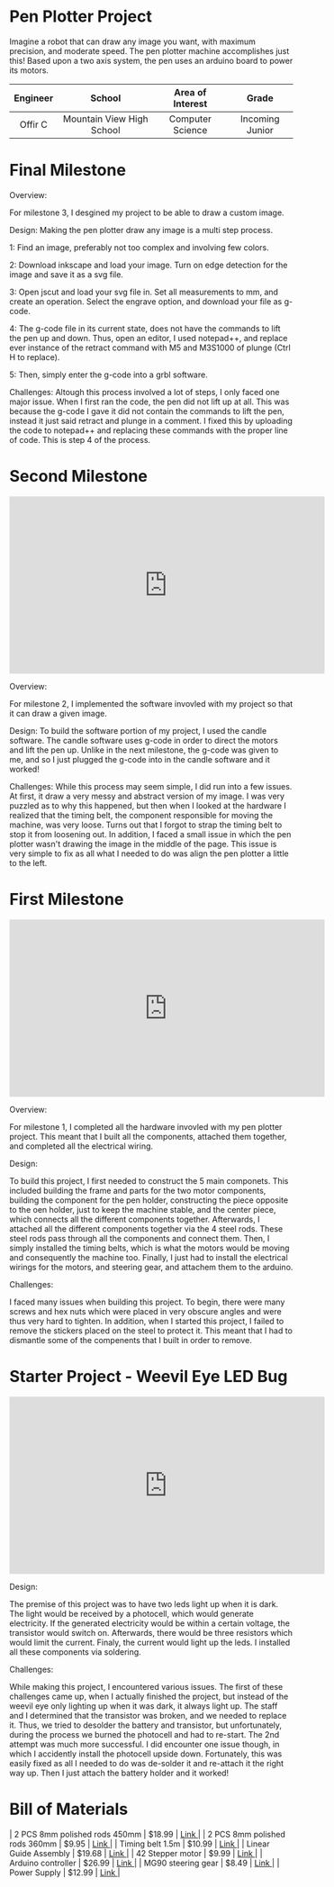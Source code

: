 # Pen Plotter Project
Imagine a robot that can draw any image you want, with maximum precision, and moderate speed. The pen plotter machine accomplishes just this! Based upon a two axis system, the pen uses an arduino board to power its motors.

| **Engineer** | **School** | **Area of Interest** | **Grade** |
|:--:|:--:|:--:|:--:|
| Offir C | Mountain View High School | Computer Science | Incoming Junior

<!---**Replace the BlueStamp logo below with an image of yourself and your completed project. Follow the guide [here](https://tomcam.github.io/least-github-pages/adding-images-github-pages-site.html) if you need help.**

![Headstone Image](logo.svg)
-->
# Final Milestone
Overview:

For milestone 3, I desgined my project to be able to draw a custom image. 

Design:
Making the pen plotter draw any image is a multi step process.

1: Find an image, preferably not too complex and involving few colors.

2: Download inkscape and load your image. Turn on edge detection for the image and save it as a svg file.

3: Open jscut and load your svg file in. Set all measurements to mm, and create an operation. Select the engrave option, and download your file as g-code.

4: The g-code file in its current state, does not have the commands to lift the pen up and down. Thus, open an editor, I used notepad++, and replace ever instance of the retract command with M5 and M3S1000 of plunge
(Ctrl H to replace).

5: Then, simply enter the g-code into a grbl software.

Challenges:
Altough this process involved a lot of steps, I only faced one major issue. When I first ran the code, the pen did not lift up at all. This was because the g-code I gave it did not contain the commands to lift the pen, instead it just said retract and plunge in a comment. I fixed this by uploading the code to notepad++ and replacing these commands with the proper line of code. This is step 4 of the process.


# Second Milestone
<iframe width="560" height="315" src="https://www.youtube.com/embed/IUFbGnLYD8A" title="YouTube video player" frameborder="0" allow="accelerometer; autoplay; clipboard-write; encrypted-media; gyroscope; picture-in-picture; web-share" allowfullscreen></iframe>

Overview:

For milestone 2, I implemented the software invovled with my project so that it can draw a given image. 

Design:
To build the software portion of my project, I used the candle software. The candle software uses g-code in order to direct the motors and lift the pen up. Unlike in the next milestone, the g-code was given to me, and so I just plugged the g-code into in the candle software and it worked!

Challenges:
While this process may seem simple, I did run into a few issues. At first, it draw a very messy and abstract version of my image. I was very puzzled as to why this happened, but then when I looked at the hardware I realized that the timing belt, the component responsible for moving the machine, was very loose. Turns out that I forgot to strap the timing belt to stop it from loosening out. In addition, I faced a small issue in which the pen plotter wasn't drawing the image in the middle of the page. This issue is very simple to fix as all what I needed to do was align the pen plotter a little to the left.   


# First Milestone
<iframe width="560" height="315" src="https://www.youtube.com/embed/OKzIARZuX_Q" title="YouTube video player" frameborder="0" allow="accelerometer; autoplay; clipboard-write; encrypted-media; gyroscope; picture-in-picture; web-share" allowfullscreen></iframe>

Overview:

For milestone 1, I completed all the hardware invovled with my pen plotter project. This meant that I built all the components, attached them together, and completed all the electrical wiring. 

Design:

To build this project, I first needed to construct the 5 main componets. This included building the frame and parts for the two motor components, building the component for the pen holder, constructing the piece opposite to the oen holder, just to keep the machine stable, and the center piece, which connects all the different components together. Afterwards, I attached all the different components together via the 4 steel rods. These steel rods pass through all the components and connect them. Then, I simply installed the timing belts, which is what the motors would be moving and consequently the machine too. Finally, I just had to install the electrical wirings for the motors, and steering gear, and attachem them to the arduino. 

Challenges:

I faced many issues when building this project. To begin, there were many screws and hex nuts which were placed in very obscure angles and were thus very hard to tighten. In addition, when I started this project, I failed to remove the stickers placed on the steel to protect it. This meant that I had to dismantle some of the compenents that I built in order to remove.

# Starter Project - Weevil Eye LED Bug
<iframe width="560" height="315" src="https://www.youtube.com/embed/RqrsvF4pcRo" title="YouTube video player" frameborder="0" allow="accelerometer; autoplay; clipboard-write; encrypted-media; gyroscope; picture-in-picture; web-share" allowfullscreen></iframe>

Design:

The premise of this project was to have two leds light up when it is dark. The light would be received by a photocell, which would generate electricity. If the generated electricity would be within a certain voltage, the transistor would switch on. Afterwards, there would be three resistors which would limit the current. Finaly, the current would light up the leds. I installed all these components via soldering.

Challenges:

While making this project, I encountered various issues. The first of these challenges came up, when I actually finished the project, but instead of the weevil eye only lighting up when it was dark, it always light up. The staff and I determined that the transistor was broken, and we needed to replace it. Thus, we tried to desolder the battery and transistor, but unfortunately, during the process we burned the photocell and had to re-start. The 2nd attempt was much more successful. I did encounter one issue though, in which I accidently install the photocell upside down. Fortunately, this was easily fixed as all I needed to do was de-solder it and re-attach it the right way up. Then I just attach the battery holder and it worked!

<!---
# Schematics 
Here's where you'll put images of your schematics. [Tinkercad](https://www.tinkercad.com/blog/official-guide-to-tinkercad-circuits) and [Fritzing](https://fritzing.org/learning/) are both great resoruces to create professional schematic diagrams, though BSE recommends Tinkercad becuase it can be done easily and for free in the browser. 
-->

# Bill of Materials

| 2 PCS 8mm polished rods 450mm | $18.99 | <a href="https://www.amazon.com/Linear-Motion-inches-Hardened-Printer/dp/B08JGHHQCN/ref=asc_df_B08JGHHQCN/?tag=hyprod-20&linkCode=df0&hvadid=564821841578&hvpos=&hvnetw=g&hvrand=14700202961006999446&hvpone=&hvptwo=&hvqmt=&hvdev=c&hvdvcmdl=&hvlocint=&hvlocphy=9032171&hvtargid=pla-1362812653839&psc=1/"> Link </a> |
| 2 PCS 8mm polished rods 360mm | $9.95 | <a href="https://vxb.com/products/8mm-shaft-370mm-14-567-hardened-rod-linear-motion?variant=43580347646187&currency=USD&utm_medium=product_sync&utm_source=google&utm_content=sag_organic&utm_campaign=sag_organic&tm=tt&ap=gads&aaid=adaxXEtq4CiMg&gclid=EAIaIQobChMIypf0hIPn_wIV2R-tBh2nsQfpEAQYAiABEgJjuvD_BwE/"> Link </a> |
| Timing belt 1.5m | $10.99 | <a href="(https://www.amazon.com/Houkr-Printer-Timing-Closed-Perimeter/dp/B085NMDTDM/ref=asc_df_B085NMDTDM/?tag=hyprod-20&linkCode=df0&hvadid=459531815212&hvpos=&hvnetw=g&hvrand=15065551830845644261&hvpone=&hvptwo=&hvqmt=&hvdev=c&hvdvcmdl=&hvlocint=&hvlocphy=9032171&hvtargid=pla-914200992454&psc=1)/"> Link </a> |
| Linear Guide Assembly | $19.68 | <a href="https://www.amazon.com/CNCMANS-Bearing-Carriage-Printer-15-74inch/dp/B09QPHP21S/ref=asc_df_B09QPHP21S/?tag=hyprod-20&linkCode=df0&hvadid=658706434542&hvpos=&hvnetw=g&hvrand=6445786232967847568&hvpone=&hvptwo=&hvqmt=&hvdev=c&hvdvcmdl=&hvlocint=&hvlocphy=9032171&hvtargid=pla-2080939290445&psc=1&gclid=EAIaIQobChMIosu6uobn_wIVdQKtBh2mDQ4mEAQYBiABEgLQ_vD_BwE/"> Link </a> |
| 42 Stepper motor | $9.99 | <a href="https://www.amazon.com/Creativity-Stepper-Stepping-Extruder-Compatible/dp/B09L81TWYC/ref=asc_df_B09L81TWYC/?tag=hyprod-20&linkCode=df0&hvadid=652590917229&hvpos=&hvnetw=g&hvrand=7593275423695765603&hvpone=&hvptwo=&hvqmt=&hvdev=c&hvdvcmdl=&hvlocint=&hvlocphy=9032171&hvtargid=pla-2061832990449&psc=1&gclid=EAIaIQobChMIzLnBgofn_wIVGzKtBh0QpADtEAQYASABEgLdDPD_BwE"> Link </a> |
| Arduino controller | $26.99 | <a href="https://www.amazon.com/Control-Engraving-Machine-Motherboard-Corexy/dp/B09DWYRWP8"> Link </a> |
| MG90 steering gear | $8.49 | <a href="https://www.amazon.com/Replace-Helicopter-Airplane-Controls-Vehicle/dp/B09KXM5L7Z/ref=asc_df_B09KXM5L7Z/?tag=hyprod-20&linkCode=df0&hvadid=647294738363&hvpos=&hvnetw=g&hvrand=5834326162893392175&hvpone=&hvptwo=&hvqmt=&hvdev=c&hvdvcmdl=&hvlocint=&hvlocphy=9032171&hvtargid=pla-1747954003806&psc=1&gclid=EAIaIQobChMI_Pe17onn_wIVsB6tBh2x6A8XEAQYASABEgIGXPD_BwE"> Link </a> |
| Power Supply | $12.99 | <a href="https://www.amazon.com/COOLM-Adapter-100-240V-Security-Monitoring/dp/B07D5C745W/ref=asc_df_B07D5C745W/?tag=hyprod-20&linkCode=df0&hvadid=647221673261&hvpos=&hvnetw=g&hvrand=14295083690959649477&hvpone=&hvptwo=&hvqmt=&hvdev=c&hvdvcmdl=&hvlocint=&hvlocphy=9032171&hvtargid=pla-1948335663726&psc=1&gclid=EAIaIQobChMIob3o-Yrn_wIV5h-tBh0xOQG2EAQYASABEgJfz_D_BwE"> Link </a> |
